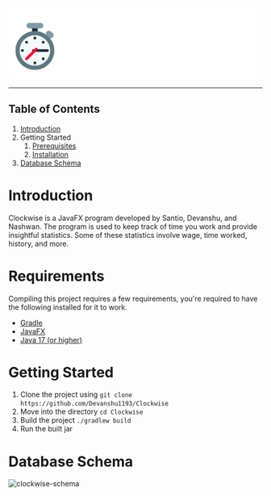 <div align="center">

![](assets/clockwise.png)

</div>

---

## Table of Contents
1. [Introduction](#introduction)
2. Getting Started
   1. [Prerequisites](#requirements)
   2. [Installation](#getting-started)
3. [Database Schema](#database-schema)

# Introduction
Clockwise is a JavaFX program developed by Santio, Devanshu, and Nashwan.
The program is used to keep track of time you work and provide insightful
statistics. Some of these statistics involve wage, time worked, history,
and more.

# Requirements
Compiling this project requires a few requirements, you're required to have the following
installed for it to work.
* [Gradle](https://gradle.org/install/)
* [JavaFX](https://openjfx.io/)
* [Java 17 (or higher)](https://jdk.java.net/archive/)

# Getting Started
1. Clone the project using `git clone https://github.com/Devanshu1193/Clockwise`
2. Move into the directory `cd Clockwise`
3. Build the project `./gradlew build`
4. Run the built jar

# Database Schema
![clockwise-schema](https://github.com/Devanshu1193/Clockwise/assets/30200259/f6dcde15-e067-4142-ba61-3250cfc8a6ad)
